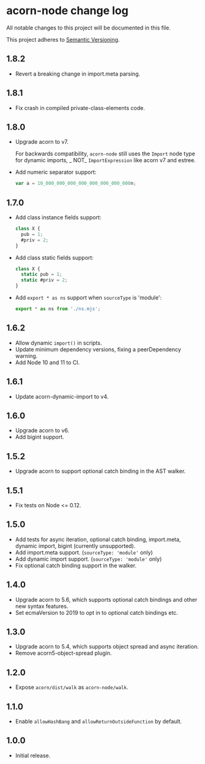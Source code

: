 # acorn-node change log

All notable changes to this project will be documented in this file.

This project adheres to [Semantic Versioning](http://semver.org/).

## 1.8.2

* Revert a breaking change in import.meta parsing.

## 1.8.1

* Fix crash in compiled private-class-elements code.

## 1.8.0

* Upgrade acorn to v7.

  For backwards compatibility, `acorn-node` still uses the `Import` node type for dynamic imports, _
  NOT_ `ImportExpression` like acorn v7 and estree.
* Add numeric separator support:
  ```js
  var a = 10_000_000_000_000_000_000_000_000n;
  ```

## 1.7.0

* Add class instance fields support:
  ```js
  class X {
    pub = 1;
    #priv = 2;
  }
  ```
* Add class static fields support:
  ```js
  class X {
    static pub = 1;
    static #priv = 2;
  }
  ```
* Add `export * as ns` support when `sourceType` is 'module':
  ```js
  export * as ns from './ns.mjs';
  ```

## 1.6.2

* Allow dynamic `import()` in scripts.
* Update minimum dependency versions, fixing a peerDependency warning.
* Add Node 10 and 11 to CI.

## 1.6.1

* Update acorn-dynamic-import to v4.

## 1.6.0

* Upgrade acorn to v6.
* Add bigint support.

## 1.5.2

* Upgrade acorn to support optional catch binding in the AST walker.

## 1.5.1

* Fix tests on Node <= 0.12.

## 1.5.0

* Add tests for async iteration, optional catch binding, import.meta, dynamic import, bigint (currently unsupported).
* Add import.meta support. (`sourceType: 'module'` only)
* Add dynamic import support. (`sourceType: 'module'` only)
* Fix optional catch binding support in the walker.

## 1.4.0

* Upgrade acorn to 5.6, which supports optional catch bindings and other new syntax features.
* Set ecmaVersion to 2019 to opt in to optional catch bindings etc.

## 1.3.0

* Upgrade acorn to 5.4, which supports object spread and async iteration.
* Remove acorn5-object-spread plugin.

## 1.2.0

* Expose `acorn/dist/walk` as `acorn-node/walk`.

## 1.1.0

* Enable `allowHashBang` and `allowReturnOutsideFunction` by default.

## 1.0.0

* Initial release.
